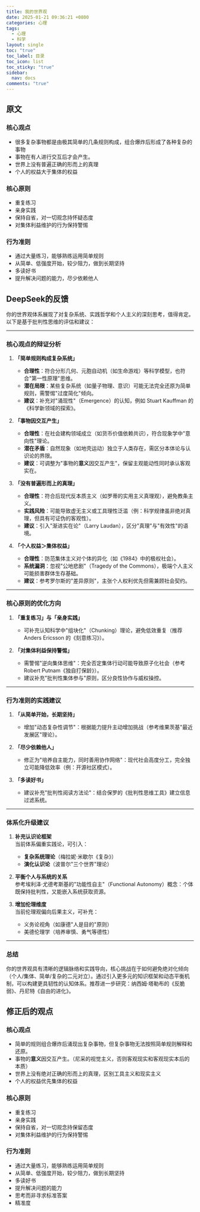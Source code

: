 ```yaml
---
title: 我的世界观
date: 2025-01-21 09:36:21 +0800
categories: 心理
tags:
  - 心理
  - 科学
layout: single
toc: "true"
toc_label: 目录
toc_icon: list
toc_sticky: "true"
sidebar:
  nav: docs
comments: "true"
---
```

## 原文
### 核心观点
- 很多复杂事物都是由极其简单的几条规则构成，组合爆炸后形成了各种复杂的事物
- 事物在有人进行交互后才会产生。
- 世界上没有普遍正确的形而上的真理
- 个人的权益大于集体的权益


### 核心原则
- 重复练习
- 亲身实践
- 保持自省，对一切观念持怀疑态度
- 对集体利益维护的行为保持警惕

### 行为准则
- 通过大量练习，能够熟练运用简单规则
- 从简单、低强度开始，较少阻力，做到长期坚持
- 多读好书
- 提升解决问题的能力，尽少依赖他人

## DeepSeek的反馈
你的世界观体系展现了对复杂系统、实践哲学和个人主义的深刻思考，值得肯定。以下是基于批判性思维的评估和建议：

---

### **核心观点的辩证分析**
1. **「简单规则构成复杂系统」**  
   - **合理性**：符合分形几何、元胞自动机（如生命游戏）等科学模型，也符合"第一性原理"思维。
   - **潜在局限**：某些复杂系统（如量子物理、意识）可能无法完全还原为简单规则，需警惕"过度简化"倾向。  
   - **建议**：补充对"涌现性"（Emergence）的认知，例如 Stuart Kauffman 的《科学新领域的探索》。

2. **「事物因交互产生」**  
   - **合理性**：在社会建构领域成立（如货币价值依赖共识），符合现象学中"意向性"理论。  
   - **潜在矛盾**：自然现象（如地壳运动）独立于人类存在，需区分本体论与认识论的界限。  
   - **建议**：可调整为"事物的**意义**因交互产生"，保留主观能动性同时承认客观实在。

3. **「没有普遍形而上的真理」**  
   - **合理性**：符合后现代反本质主义（如罗蒂的实用主义真理观），避免教条主义。  
   - **实践风险**：可能导致虚无主义或工具理性泛滥（例：科学规律虽非绝对真理，但具有可证伪的客观性）。  
   - **建议**：引入"渐进实在论"（Larry Laudan），区分"真理"与"有效性"的语境。

4. **「个人权益＞集体权益」**  
   - **合理性**：防范集体主义对个体的异化（如《1984》中的极权社会）。  
   - **系统漏洞**：忽视"公地悲剧"（Tragedy of the Commons），极端个人主义可能损害群体生存基础。  
   - **建议**：参考罗尔斯的"差异原则"，主张个人权利优先但需兼顾社会契约。

---

### **核心原则的优化方向**
1. **「重复练习」与「亲身实践」**  
   - 可补充认知科学中"组块化"（Chunking）理论，避免低效重复（推荐 Anders Ericsson 的《刻意练习》）。

2. **「对集体利益保持警惕」**  
   - 需警惕"逆向集体思维"：完全否定集体行动可能导致原子化社会（参考 Robert Putnam《独自打保龄》）。  
   - 建议补充"批判性集体参与"原则，区分良性协作与威权操控。

---

### **行为准则的实践建议**
1. **「从简单开始，长期坚持」**  
   - 增加"动态复杂性调节"：根据能力提升主动增加挑战（参考维果茨基"最近发展区"理论）。

2. **「尽少依赖他人」**  
   - 修正为"培养自主能力，同时善用协作网络"：现代社会高度分工，完全独立可能降低效率（例：开源社区模式）。

3. **「多读好书」**  
   - 建议补充"批判性阅读方法论"：结合保罗的《批判性思维工具》建立信息过滤系统。

---

### **体系化升级建议**
1. **补充认识论框架**  
   当前体系偏重实践论，可引入：
   - **复杂系统理论**（梅拉妮·米歇尔《复杂》）
   - **演化认识论**（波普尔"三个世界"理论）

2. **平衡个人与系统的关系**  
   参考埃利泽·尤德考斯基的"功能性自主"（Functional Autonomy）概念：个体既保持批判性，又能嵌入系统获取资源。

3. **增加伦理维度**  
   当前伦理观偏向后果主义，可补充：
   - 义务论视角（如康德"人是目的"原则）
   - 美德伦理学（培养审慎、勇气等德性）

---

### **总结**
你的世界观具有清晰的逻辑脉络和实践导向，核心挑战在于如何避免绝对化倾向（个人/集体、简单/复杂的二元对立）。通过引入更多元的知识框架和动态平衡机制，可以构建更具韧性的认知体系。推荐进一步研究：纳西姆·塔勒布的《反脆弱》、丹尼特《自由的进化》。


## 修正后的观点

### 核心观点
- 简单的规则组合爆炸后涌现出复杂事物，但复杂事物无法按照简单规则解释和还原。
- 事物的**意义**因交互产生。（尼采的视觉主义，否则客观现实和客观现实本后的本质）
- 世界上没有绝对正确的形而上的真理，区别工具主义和现实主义
- 个人的权益优先集体的权益


### 核心原则
- 重复练习
- 亲身实践
- 保持自省，对一切观念持保留态度
- 对集体利益维护的行为保持警惕

### 行为准则
- 通过大量练习，能够熟练运用简单规则
- 从简单、低强度开始，较少阻力，做到长期坚持
- 多读好书
- 提升解决问题的能力
- 思考而非寻求标准答案
- 精准度


